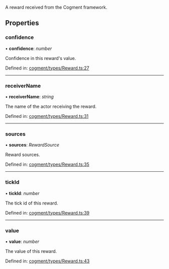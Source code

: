 A reward received from the Cogment framework.

## Properties

### confidence

• **confidence**: *number*

Confidence in this reward's value.

Defined in: [cogment/types/Reward.ts:27](https://github.com/cogment/cogment-js-sdk/blob/main/src/cogment/types/Reward.ts#L27)

___

### receiverName

• **receiverName**: *string*

The name of the actor receiving the reward.

Defined in: [cogment/types/Reward.ts:31](https://github.com/cogment/cogment-js-sdk/blob/main/src/cogment/types/Reward.ts#L31)

___

### sources

• **sources**: *RewardSource*

Reward sources.

Defined in: [cogment/types/Reward.ts:35](https://github.com/cogment/cogment-js-sdk/blob/main/src/cogment/types/Reward.ts#L35)

___

### tickId

• **tickId**: *number*

The tick id of this reward.

Defined in: [cogment/types/Reward.ts:39](https://github.com/cogment/cogment-js-sdk/blob/main/src/cogment/types/Reward.ts#L39)

___

### value

• **value**: *number*

The value of this reward.

Defined in: [cogment/types/Reward.ts:43](https://github.com/cogment/cogment-js-sdk/blob/main/src/cogment/types/Reward.ts#L43)
